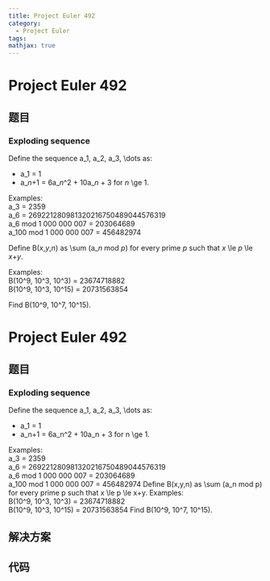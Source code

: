 ```yaml
---
title: Project Euler 492
category:
  - Project Euler
tags:
mathjax: true
---
```

<escape><!-- more --></escape>
    
# Project Euler 492
## 题目
### Exploding sequence


Define the sequence a_1, a_2, a_3, \dots as:
<ul><li>a_1 = 1</li>
<li>a_<var>n</var>+1 = 6a_<var>n</var>^2 + 10a_<var>n</var> + 3 for <var>n</var> \ge 1.</li>
</ul>
Examples:<br />
a_3 = 2359<br />
a_6 = 269221280981320216750489044576319<br />
a_6 mod 1 000 000 007 = 203064689<br />
a_100 mod 1 000 000 007 = 456482974



Define B(<var>x</var>,<var>y</var>,<var>n</var>) as \sum (a_<var>n</var> mod <var>p</var>) for every prime <var>p</var> such that <var>x</var> \le <var>p</var> \le <var>x</var>+<var>y</var>.



Examples:<br />
B(10^9, 10^3, 10^3) = 23674718882<br />
B(10^9, 10^3, 10^15) = 20731563854


Find B(10^9, 10^7, 10^15).



# Project Euler 492
## 题目
### Exploding sequence

Define the sequence a_1, a_2, a_3, \dots as:
<ul>
<li>a_1 = 1</li>
<li>a_n+1 = 6a_n^2 + 10a_n + 3 for n \ge 1.</li>
</ul>
Examples:<br>a_3 = 2359<br>a_6 = 269221280981320216750489044576319<br>a_6 mod 1&nbsp;000&nbsp;000&nbsp;007 = 203064689<br>a_100 mod 1&nbsp;000&nbsp;000&nbsp;007 = 456482974
Define B(x,y,n) as \sum (a_n mod p) for every prime p such that x \le p \le x+y.
Examples:<br>B(10^9, 10^3, 10^3) = 23674718882<br>B(10^9, 10^3, 10^15) = 20731563854
Find B(10^9, 10^7, 10^15).


## 解决方案


## 代码


